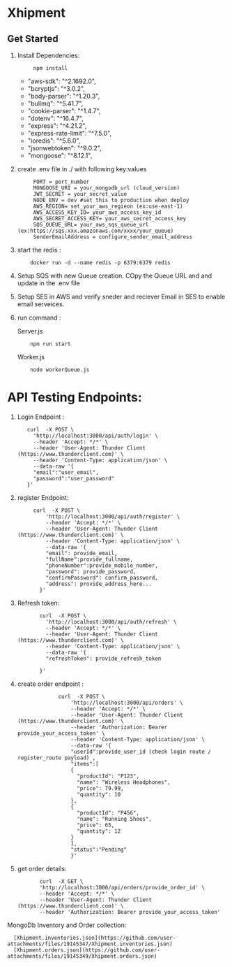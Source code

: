 # Xhipment


## Get Started

1. Install Dependencies:
        
            npm install 

    - "aws-sdk": "^2.1692.0",
    - "bcryptjs": "^3.0.2",
    - "body-parser": "^1.20.3",
    - "bullmq": "^5.41.7",
    - "cookie-parser": "^1.4.7",
    - "dotenv": "^16.4.7",
    - "express": "^4.21.2",
    - "express-rate-limit": "^7.5.0",
    - "ioredis": "^5.6.0",
    - "jsonwebtoken": "^9.0.2",
    - "mongoose": "^8.12.1",

2. create .env file in ./ with following key:values
                
            PORT = port_number
            MONGOOSE_URI = your_mongodb_url (cloud_version)
            JWT_SECRET = your_secret_value
            NODE_ENV = dev #set this to production when deploy
            AWS_REGION= set_your_aws_regieon (ex:use-east-1)
            AWS_ACCESS_KEY_ID= your_aws_access_key_id
            AWS_SECRET_ACCESS_KEY= your_aws_secret_access_key
            SQS_QUEUE_URL= your_aws_sqs_queue_url (ex:https://sqs.xxx.amazonaws.com/xxxx/your_queue)
            SenderEmailAddress = configure_sender_email_address

3. start the redis :

           docker run -d --name redis -p 6379:6379 redis

4. Setup SQS with new Queue creation. COpy the Queue URL and and update in the .env file

5. Setup SES in AWS and verify sneder and reciever Email in SES to enable email serveices.

6. run command :

   Server.js
   
           npm run start
   
   Worker.js
   
           node workerQueue.js 



# API Testing Endpoints:
1. Login Endpoint :
   
          curl  -X POST \
            'http://localhost:3000/api/auth/login' \
            --header 'Accept: */*' \
            --header 'User-Agent: Thunder Client (https://www.thunderclient.com)' \
            --header 'Content-Type: application/json' \
            --data-raw '{
            "email":"user_email",
            "password":"user_password"
          }'

2. register Endpoint: 
        
            curl  -X POST \
                'http://localhost:3000/api/auth/register' \
                --header 'Accept: */*' \
                --header 'User-Agent: Thunder Client (https://www.thunderclient.com)' \
                --header 'Content-Type: application/json' \
                --data-raw '{
                "email": provide_email,
                "fullName":provide_fullname,
                "phoneNumber":provide_mobile_number,
                "password": provide_password,
                "confirmPassword": confirm_password,
                "address": provide_address_here...
              }'

3. Refresh token: 
        
              curl  -X POST \
                'http://localhost:3000/api/auth/refresh' \
                --header 'Accept: */*' \
                --header 'User-Agent: Thunder Client (https://www.thunderclient.com)' \
                --header 'Content-Type: application/json' \
                --data-raw '{
                "refreshToken": provide_refresh_token
                
              }'   


4. create order endpoint : 

                    curl  -X POST \
                        'http://localhost:3000/api/orders' \
                        --header 'Accept: */*' \
                        --header 'User-Agent: Thunder Client (https://www.thunderclient.com)' \
                        --header 'Authorization: Bearer provide_your_access_token' \
                        --header 'Content-Type: application/json' \
                        --data-raw '{
                        "userId":provide_user_id (check login route / register_route payload) ,
                        "items":[
                        {
                          "productId": "P123",
                          "name": "Wireless Headphones",
                          "price": 79.99,
                          "quantity": 10
                        },
                        {
                          "productId": "P456",
                          "name": "Running Shoes",
                          "price": 65,
                          "quantity": 12
                        }
                        ],
                        "status":"Pending"
                        }'


5. get order details: 

              curl  -X GET \
              'http://localhost:3000/api/orders/provide_order_id' \
              --header 'Accept: */*' \
              --header 'User-Agent: Thunder Client (https://www.thunderclient.com)' \
              --header 'Authorization: Bearer provide_your_access_token'

MongoDb Inventory and Order collection: 



      [Xhipment.inventories.json](https://github.com/user-attachments/files/19145347/Xhipment.inventories.json)
      [Xhipment.orders.json](https://github.com/user-attachments/files/19145349/Xhipment.orders.json)
